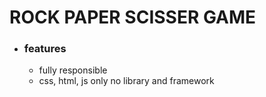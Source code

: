 # ROCK PAPER SCISSER GAME
* ### features
  * fully responsible
  * css, html, js only no library and framework
